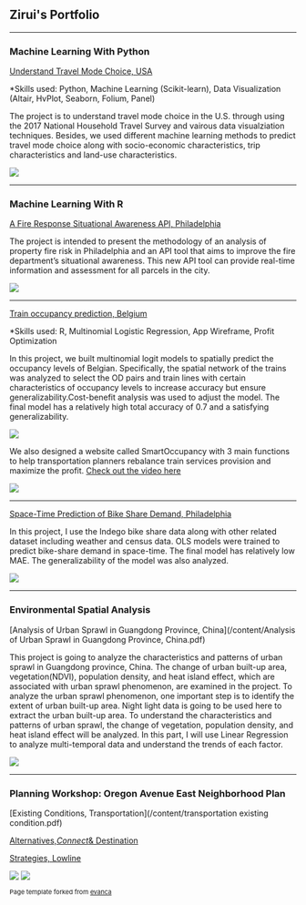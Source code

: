 ## Zirui's Portfolio
---
### Machine Learning With Python 

[Understand Travel Mode Choice, USA](https://hqiao97.github.io/travelmode/)

*Skills used: Python, Machine Learning (Scikit-learn), Data Visualization (Altair, HvPlot, Seaborn, Folium, Panel)

The project is to understand travel mode choice in the U.S. through using the 2017 National Household Travel Survey and vairous data visualziation techniques. Besides, we used different machine learning methods to predict travel mode choice along with socio-economic characteristics, trip characteristics and land-use characteristics. 

<img src="images/mode-share-app2.png?raw=true"/>

---
### Machine Learning With R 

[A Fire Response Situational Awareness API, Philadelphia](/content/Fire_Response_Situational_Awareness_API.html)

The project is intended to present the methodology of an analysis of property fire risk in Philadelphia and an API tool that aims to improve the fire department’s situational awareness. This new API tool can provide real-time information and assessment for all parcels in the city. 

<img src="images/fire_api.png?raw=true"/>

---
[Train occupancy prediction, Belgium](/content/occupancy_prediction.html)

*Skills used: R, Multinomial Logistic Regression, App Wireframe, Profit Optimization

In this project, we built multinomial logit models to spatially predict the occupancy levels of Belgian. Specifically, the spatial network of the trains was analyzed to select the OD pairs and train lines with certain characteristics of occupancy levels to increase accuracy but ensure generalizability.Cost-benefit analysis was used to adjust the model. 
The final model has a relatively high total accuracy of 0.7 and a satisfying generalizability.

<img src="images/EA-spatial network.png?raw=true"/>

We also designed a website called SmartOccupancy with 3 main functions to help transportation planners rebalance train services provision and maximize the profit. <a href="https://www.youtube.com/watch?v=i8b7DR42uhw">Check out the video here</a>

<img src="images/trainoccupancy.png?raw=true"/>

---
[Space-Time Prediction of Bike Share Demand, Philadelphia](/content/Zirui_Chen_Bikeshare_Predict.html)

In this project, I use the Indego bike share data along with other related dataset including weather and census data. OLS models were trained to predict bike-share demand in space-time.
The final model has relatively low MAE. The generalizability of the model was also analyzed.

<img src="images/bikeshare.png?raw=true"/>

---
### Environmental Spatial Analysis 

[Analysis of Urban Sprawl in Guangdong Province, China](/content/Analysis of Urban Sprawl in Guangdong Province, China.pdf)

This project is going to analyze the characteristics and patterns of urban sprawl in Guangdong province, China. The change of urban built-up area, vegetation(NDVI), population density, and heat island effect, which are associated with urban sprawl phenomenon, are examined in the project. To analyze the urban sprawl phenomenon, one important step is to identify the extent of urban built-up area. Night light data is going to be used here to extract the urban built-up area. To understand the characteristics and patterns of urban sprawl, the change of vegetation, population density, and heat island effect will be analyzed. In this part, I will use Linear Regression to analyze multi-temporal data and understand the trends of each factor.

<img src="images/NDVI.png?raw=true"/>

---
### Planning Workshop: Oregon Avenue East Neighborhood Plan 

[Existing Conditions, Transportation](/content/transportation existing condition.pdf)

[Alternatives,_Connect_& Destination](/content/Alternatives_Connect_Destination.pdf)

[Strategies, Lowline](/content/strategies_lowline.pdf)

<img src="images/existing condition.png?raw=true"/>

<img src="images/lowline.png?raw=true"/>

<p style="font-size:11px">Page template forked from <a href="https://github.com/evanca/quick-portfolio">evanca</a></p>
<!-- Remove above link if you don't want to attibute -->

